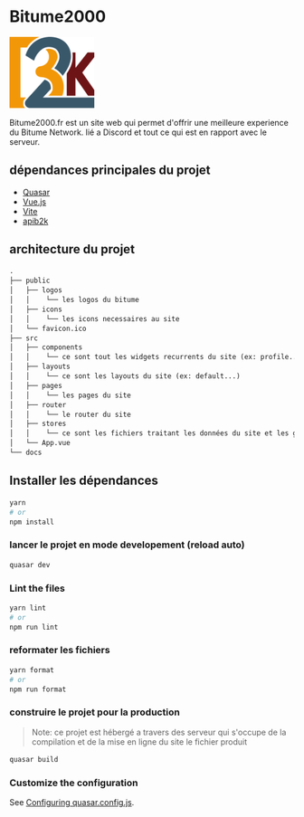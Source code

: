 # Bitume2000

<img src="public/logos/logo_1.svg" width="150">

Bitume2000.fr est un site web qui permet d'offrir une meilleure experience du Bitume Network.
lié a Discord et tout ce qui est en rapport avec le serveur.

## dépendances principales du projet

- [Quasar](https://quasar.dev/)
- [Vue.js](https://vuejs.org/)
- [Vite](https://vitejs.dev/)
- [apib2k](https://github.com/gwilhoa/apib2k)

## architecture du projet

```txt
.
├── public
│   ├── logos
│   │    └── les logos du bitume
│   ├── icons
│   │    └── les icons necessaires au site
│   └── favicon.ico
├── src
│   ├── components
│   │    └── ce sont tout les widgets recurrents du site (ex: profile...)
│   ├── layouts
│   │    └── ce sont les layouts du site (ex: default...)
│   ├── pages
│   │    └── les pages du site
│   ├── router
│   │    └── le router du site
│   ├── stores
│   │    └── ce sont les fichiers traitant les données du site et les gardes en mémoire
│   └── App.vue
└── docs

```

## Installer les dépendances

```bash
yarn
# or
npm install
```

### lancer le projet en mode developement (reload auto)

```bash
quasar dev
```

### Lint the files

```bash
yarn lint
# or
npm run lint
```

### reformater les fichiers

```bash
yarn format
# or
npm run format
```

### construire le projet pour la production

> Note: ce projet est hébergé a travers des serveur qui s'occupe de la compilation et de la mise en ligne du site le
> fichier produit

```bash
quasar build
```

### Customize the configuration

See [Configuring quasar.config.js](https://v2.quasar.dev/quasar-cli-vite/quasar-config-js).
